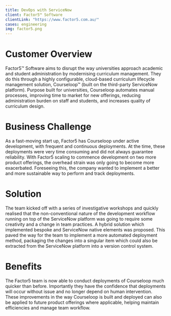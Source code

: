 ```yaml
---
title: DevOps with ServiceNow
client: Factor5™ Software
clientLink: "https://www.factor5.com.au/"
cases: engineering
img: factor5.png
---
```


# Customer Overview

Factor5™ Software aims to disrupt the way universities approach academic and student administration by modernising curriculum management. They do this through a highly configurable, cloud-based curriculum lifecycle management solution, Courseloop™ (built on the third-party ServiceNow platform). Purpose built for universities, Courseloop automates manual processes, improving time to market for new offerings, reducing administration burden on staff and students, and increases quality of curriculum design.

# Business Challenge

As a fast-moving start up, Factor5 has Courseloop under active development, with frequent and continuous deployments. At the time, these deployments were very time consuming and did not always guarantee reliability. With Factor5 scaling to commence development on two more product offerings, the overhead strain was only going to become more exacerbated. Foreseeing this, the company wanted to implement a better and more sustainable way to perform and track deployments.

# Solution

The team kicked off with a series of investigative workshops and quickly realised that the non-conventional nature of the development workflow running on top of the ServiceNow platform was going to require some creativity and a change in team practices. A hybrid solution which implemented bespoke and ServiceNow native elements was proposed. This paved the way for the team to implement a more automated deployment method, packaging the changes into a singular item which could also be extracted from the ServiceNow platform into a version control system.

# Benefits

The Factor5 team is now able to conduct deployments of Courseloop much quicker than before. Importantly they have the confidence that deployments will occur without issue and no longer depend on human intervention. These improvements in the way Courseloop is built and deployed can also be applied to future product offerings where applicable, helping maintain efficiencies and manage team workflow.
